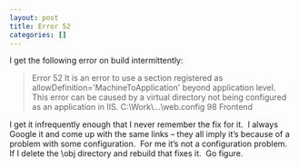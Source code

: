 ```yaml
---
layout: post
title: Error 52
categories: []
---
```


I get the following error on build intermittently: 
<!--more-->
> Error 52 It is an error to use a section registered as allowDefinition='MachineToApplication' beyond application level.  This error can be caused by a virtual directory not being configured as an application in IIS. C:\Work\…\web.config 98 Frontend
   
I get it infrequently enough that I never remember the fix for it.  I always Google it and come up with the same links – they all imply it’s because of a problem with some configuration.  For me it’s not a configuration problem.  If I delete the \obj directory and rebuild that fixes it.  Go figure.
